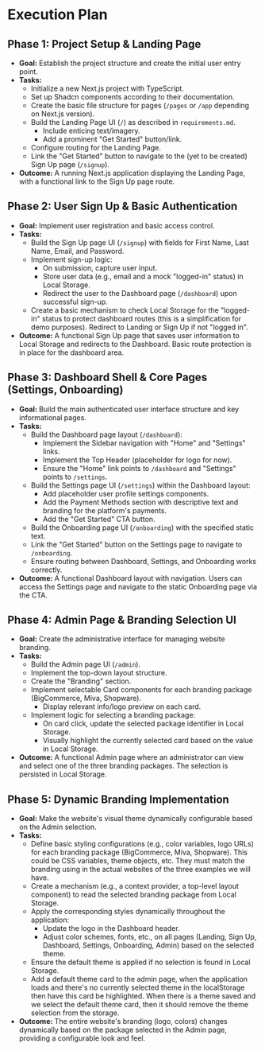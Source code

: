 # Execution Plan

## Phase 1: Project Setup & Landing Page

*   **Goal:** Establish the project structure and create the initial user entry point.
*   **Tasks:**
    *   Initialize a new Next.js project with TypeScript.
    *   Set up Shadcn components according to their documentation.
    *   Create the basic file structure for pages (`/pages` or `/app` depending on Next.js version).
    *   Build the Landing Page UI (`/`) as described in `requirements.md`.
        *   Include enticing text/imagery.
        *   Add a prominent "Get Started" button/link.
    *   Configure routing for the Landing Page.
    *   Link the "Get Started" button to navigate to the (yet to be created) Sign Up page (`/signup`).
*   **Outcome:** A running Next.js application displaying the Landing Page, with a functional link to the Sign Up page route.

## Phase 2: User Sign Up & Basic Authentication

*   **Goal:** Implement user registration and basic access control.
*   **Tasks:**
    *   Build the Sign Up page UI (`/signup`) with fields for First Name, Last Name, Email, and Password.
    *   Implement sign-up logic:
        *   On submission, capture user input.
        *   Store user data (e.g., email and a mock "logged-in" status) in Local Storage.
        *   Redirect the user to the Dashboard page (`/dashboard`) upon successful sign-up.
    *   Create a basic mechanism to check Local Storage for the "logged-in" status to protect dashboard routes (this is a simplification for demo purposes). Redirect to Landing or Sign Up if not "logged in".
*   **Outcome:** A functional Sign Up page that saves user information to Local Storage and redirects to the Dashboard. Basic route protection is in place for the dashboard area.

## Phase 3: Dashboard Shell & Core Pages (Settings, Onboarding)

*   **Goal:** Build the main authenticated user interface structure and key informational pages.
*   **Tasks:**
    *   Build the Dashboard page layout (`/dashboard`):
        *   Implement the Sidebar navigation with "Home" and "Settings" links.
        *   Implement the Top Header (placeholder for logo for now).
        *   Ensure the "Home" link points to `/dashboard` and "Settings" points to `/settings`.
    *   Build the Settings page UI (`/settings`) within the Dashboard layout:
        *   Add placeholder user profile settings components.
        *   Add the Payment Methods section with descriptive text and branding for the platform's payments.
        *   Add the "Get Started" CTA button.
    *   Build the Onboarding page UI (`/onboarding`) with the specified static text.
    *   Link the "Get Started" button on the Settings page to navigate to `/onboarding`.
    *   Ensure routing between Dashboard, Settings, and Onboarding works correctly.
*   **Outcome:** A functional Dashboard layout with navigation. Users can access the Settings page and navigate to the static Onboarding page via the CTA.

## Phase 4: Admin Page & Branding Selection UI

*   **Goal:** Create the administrative interface for managing website branding.
*   **Tasks:**
    *   Build the Admin page UI (`/admin`).
    *   Implement the top-down layout structure.
    *   Create the "Branding" section.
    *   Implement selectable Card components for each branding package (BigCommerce, Miva, Shopware).
        *   Display relevant info/logo preview on each card.
    *   Implement logic for selecting a branding package:
        *   On card click, update the selected package identifier in Local Storage.
        *   Visually highlight the currently selected card based on the value in Local Storage.
*   **Outcome:** A functional Admin page where an administrator can view and select one of the three branding packages. The selection is persisted in Local Storage.

## Phase 5: Dynamic Branding Implementation

*   **Goal:** Make the website's visual theme dynamically configurable based on the Admin selection.
*   **Tasks:**
    *   Define basic styling configurations (e.g., color variables, logo URLs) for each branding package (BigCommerce, Miva, Shopware). This could be CSS variables, theme objects, etc. They must match the branding using in the actual websites of the three examples we will have.
    *   Create a mechanism (e.g., a context provider, a top-level layout component) to read the selected branding package from Local Storage.
    *   Apply the corresponding styles dynamically throughout the application:
        *   Update the logo in the Dashboard header.
        *   Adjust color schemes, fonts, etc., on all pages (Landing, Sign Up, Dashboard, Settings, Onboarding, Admin) based on the selected theme.
    *   Ensure the default theme is applied if no selection is found in Local Storage.
    *   Add a default theme card to the admin page, when the application loads and there's no currently selected theme in the localStorage then have this card be highlighted. When there is a theme saved and we select the default theme card, then it should remove the theme selection from the storage.
*   **Outcome:** The entire website's branding (logo, colors) changes dynamically based on the package selected in the Admin page, providing a configurable look and feel.
